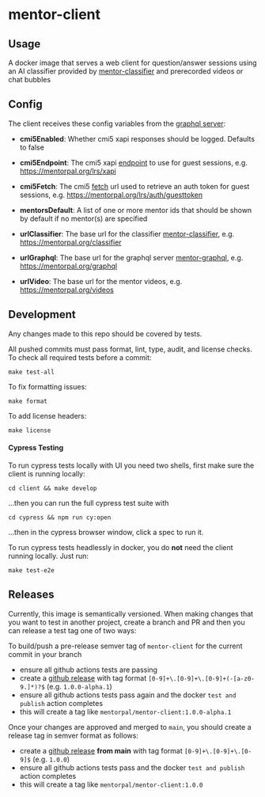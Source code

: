 mentor-client
==================

Usage
-----

A docker image that serves a web client for question/answer sessions using an AI classifier provided by [mentor-classifier](https://github.com/mentorpal/mentor-classifier) and prerecorded videos or chat bubbles


Config
---------

The client receives these config variables from the [graphql server](https://github.com/mentorpal/mentor-graphql):

- **cmi5Enabled**: Whether cmi5 xapi responses should be logged. Defaults to false

- **cmi5Endpoint**: The cmi5 xapi [endpoint](https://github.com/AICC/CMI-5_Spec_Current/blob/quartz/cmi5_spec.md#81-launch-method) to use for guest sessions, e.g. https://mentorpal.org/lrs/xapi

- **cmi5Fetch**: The cmi5 [fetch](https://github.com/AICC/CMI-5_Spec_Current/blob/quartz/cmi5_spec.md#81-launch-method) url used to retrieve an auth token for guest sessions, e.g. https://mentorpal.org/lrs/auth/guesttoken

- **mentorsDefault**: A list of one or more mentor ids that should be shown by default if no mentor(s) are specified

- **urlClassifier**: The base url for the classifier [mentor-classifier](https://github.com/mentorpal/mentor-classifier), e.g. https://mentorpal.org/classifier

- **urlGraphql**: The base url for the graphql server [mentor-graphql](https://github.com/mentorpal/mentor-classifier), e.g. https://mentorpal.org/graphql

- **urlVideo**: The base url for the mentor videos, e.g. https://mentorpal.org/videos


Development
-----------

Any changes made to this repo should be covered by tests.

All pushed commits must pass format, lint, type, audit, and license checks. To check all required tests before a commit:

```
make test-all
```

To fix formatting issues:

```
make format
```

To add license headers:

```
make license
```

#### Cypress Testing

To run cypress tests locally with UI you need two shells, first make sure the client is running locally:

```
cd client && make develop
```

...then you can run the full cypress test suite with

```
cd cypress && npm run cy:open
```

...then in the cypress browser window, click a spec to run it.

To run cypress tests headlessly in docker, you do **not** need the client running locally. Just run:

```
make test-e2e
```

Releases
--------

Currently, this image is semantically versioned. When making changes that you want to test in another project, create a branch and PR and then you can release a test tag one of two ways:

To build/push a pre-release semver tag of `mentor-client` for the current commit in your branch

- ensure all github actions tests are passing
- create a [github release](https://github.com/ICTLearningSciences/mentor-client/releases/new) with tag format `[0-9]+\.[0-9]+\.[0-9]+(-[a-z0-9.]*)?$` (e.g. `1.0.0-alpha.1`)
- ensure all github actions tests pass again and the docker `test and publish` action completes
- this will create a tag like `mentorpal/mentor-client:1.0.0-alpha.1`

Once your changes are approved and merged to `main`, you should create a release tag in semver format as follows:

- create a [github release](https://github.com/ICTLearningSciences/mentor-client/releases/new) **from main** with tag format `[0-9]+\.[0-9]+\.[0-9]$` (e.g. `1.0.0`)
- ensure all github actions tests pass and the docker `test and publish` action completes
- this will create a tag like `mentorpal/mentor-client:1.0.0`
